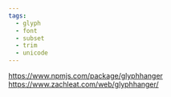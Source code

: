 ```yaml
---
tags:
  - glyph
  - font
  - subset
  - trim
  - unicode
---
```


https://www.npmjs.com/package/glyphhanger
https://www.zachleat.com/web/glyphhanger/

